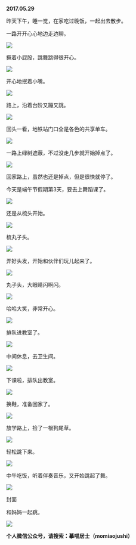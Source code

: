 
          
            
**2017.05.29**

昨天下午，睡一觉，在家吃过晚饭，一起出去散步。

一路开开心心地边走边聊。




![](//upload-images.jianshu.io/upload_images/51001-4488d30f60966f49.jpg)




撅着小屁股，跳舞跳得很开心。




![](//upload-images.jianshu.io/upload_images/51001-9fcac6e3b190bf1e.jpg)




开心地抿着小嘴。




![](//upload-images.jianshu.io/upload_images/51001-8942ac8f64e49ed9.jpg)




路上，沿着台阶又蹦又跳。




![](//upload-images.jianshu.io/upload_images/51001-bcc7f8f62412547f.jpg)




回头一看，地铁站门口全是各色的共享单车。




![](//upload-images.jianshu.io/upload_images/51001-1300e74bc40004f7.jpg)




一路上绿树遮蔽，不过没走几步就开始掉点了。




![](//upload-images.jianshu.io/upload_images/51001-82d85fd2cf885691.jpg)




回家路上，虽然也还是掉点，但是很快就停了。

今天是端午节假期第3天，要去上舞蹈课了。




![](//upload-images.jianshu.io/upload_images/51001-91c62efd89ff8111.jpg)




还是从梳头开始。




![](//upload-images.jianshu.io/upload_images/51001-306118ad3e8319f4.jpg)




梳丸子头。




![](//upload-images.jianshu.io/upload_images/51001-70c9d2b1d2d867d0.jpg)




弄好头发，开始和伙伴们玩儿起来了。




![](//upload-images.jianshu.io/upload_images/51001-b2875412057bb603.jpg)




丸子头，大眼睛闪啊闪。




![](//upload-images.jianshu.io/upload_images/51001-60bc80c44c70f08f.jpg)




哈哈大笑，非常开心。




![](//upload-images.jianshu.io/upload_images/51001-e97b3329a61a8d06.jpg)




排队进教室了。




![](//upload-images.jianshu.io/upload_images/51001-c6bd4184f9dc8625.jpg)




中间休息，去卫生间。




![](//upload-images.jianshu.io/upload_images/51001-fec4498a4d3512af.jpg)




下课啦，排队出教室。




![](//upload-images.jianshu.io/upload_images/51001-5868e46520c5168a.jpg)




换鞋，准备回家了。




![](//upload-images.jianshu.io/upload_images/51001-0241935e5f139a0d.jpg)




放学路上，捡了一根狗尾草。




![](//upload-images.jianshu.io/upload_images/51001-a36571eb5ff8a816.jpg)




轻松跳下来。




![](//upload-images.jianshu.io/upload_images/51001-cfd389914e703d9c.jpg)




中午吃饭，听着伴奏音乐，又开始跳起了舞。




![](//upload-images.jianshu.io/upload_images/51001-adf6d46334e6379a.jpg)

封面


和妈妈一起跳。




![](//upload-images.jianshu.io/upload_images/51001-c7182b943145b55a.jpg)





**个人微信公众号，请搜索：摹喵居士（momiaojushi）**

          
        
